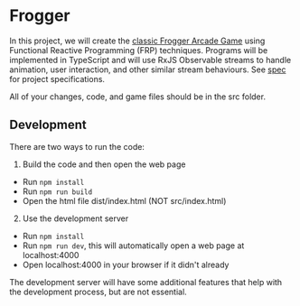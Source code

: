 # Frogger

In this project, we will create the [classic Frogger Arcade Game](https://www.youtube.com/watch?v=l9fO-YuWPSk) using Functional Reactive Programming (FRP) techniques. Programs will be implemented in TypeScript and will use RxJS Observable streams to handle animation, user interaction, and other similar stream behaviours. See [spec](https://github.com/ziqiwong228/frp/blob/main/spec.pdf) for project specifications.

All of your changes, code, and game files should be in the src folder.

## Development

There are two ways to run the code:

1. Build the code and then open the web page

- Run `npm install`
- Run `npm run build`
- Open the html file dist/index.html (NOT src/index.html)

2. Use the development server

- Run `npm install`
- Run `npm run dev`, this will automatically open a web page at localhost:4000
- Open localhost:4000 in your browser if it didn't already

The development server will have some additional features that help with the
development process, but are not essential.


